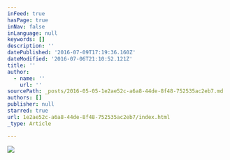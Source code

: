 ```yaml
---
inFeed: true
hasPage: true
inNav: false
inLanguage: null
keywords: []
description: ''
datePublished: '2016-07-09T17:19:36.160Z'
dateModified: '2016-07-06T21:10:52.121Z'
title: ''
author:
  - name: ''
    url: ''
sourcePath: _posts/2016-05-05-1e2ae52c-a6a8-44de-8f48-752535ac2eb7.md
authors: []
publisher: null
starred: true
url: 1e2ae52c-a6a8-44de-8f48-752535ac2eb7/index.html
_type: Article

---
```

![](https://s3-us-west-2.amazonaws.com/the-grid-img/p/4fad6180a4df618ca0ba30f454d2d5a418d1423f.png)